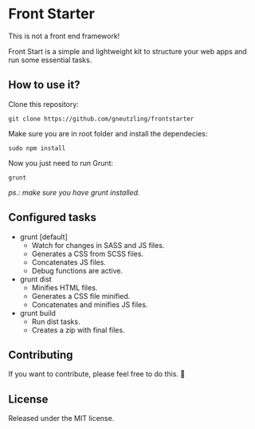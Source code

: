 # Front Starter

This is not a front end framework!

Front Start is a simple and lightweight kit to structure your web apps and run some essential tasks.

## How to use it?

Clone this repository:

```
git clone https://github.com/gneutzling/frontstarter
```

Make sure you are in root folder and install the dependecies:
```
sudo npm install
```

Now you just need to run Grunt:

```
grunt
```

*ps.: make sure you have grunt installed.*

## Configured tasks

- grunt [default]
	- Watch for changes in SASS and JS files.
	- Generates a CSS from SCSS files.
	- Concatenates JS files.
	- Debug functions are active.
- grunt dist
	- Minifies HTML files.
	- Generates a CSS file minified.
	- Concatenates and minifies JS files.
- grunt build
	- Run dist tasks.
	- Creates a zip with final files.

## Contributing

If you want to contribute, please feel free to do this. :beers:

## License

Released under the MIT license.